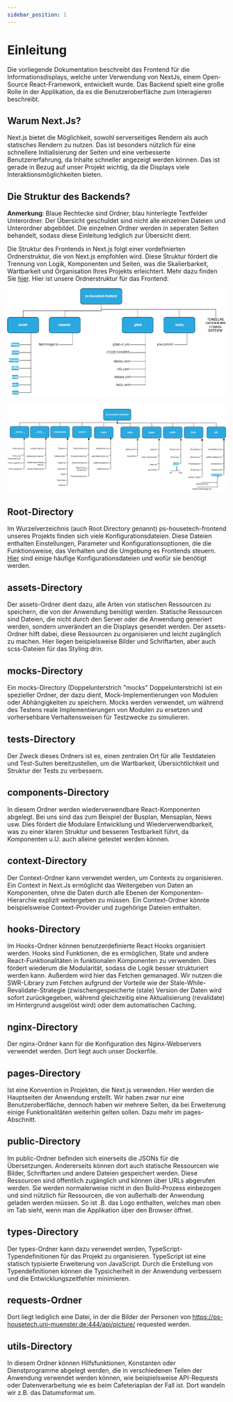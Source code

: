 ```yaml
---
sidebar_position: 1
---
```


# Einleitung

Die vorliegende Dokumentation beschreibt das Frontend für die Informationsdisplays, welche unter Verwendung von NextJs, einem Open-Source React-Framework, entwickelt wurde. Das Backend spielt eine große Rolle in der Applikation, da es die Benutzeroberfläche zum Interagieren beschreibt.

## Warum Next.Js?

Next.js bietet die Möglichkeit, sowohl serverseitiges Rendern als auch statisches Rendern zu nutzen. Das ist besonders nützlich für eine schnellere Initialisierung der Seiten und eine verbesserte Benutzererfahrung, da Inhalte schneller angezeigt werden können. Das ist gerade in Bezug auf unser Projekt wichtig, da die Displays viele Interaktionsmöglichkeiten bieten.

## Die Struktur des Backends?

**Anmerkung**: Blaue Rechtecke sind Ordner, blau hinterlegte Textfelder Unterordner. Der Übersicht geschuldet sind nicht alle einzelnen Dateien und Unterordner abgebildet. Die einzelnen Ordner werden in seperaten Seiten behandelt, sodass diese Einleitung lediglich zur Übersicht dient.

Die Struktur des Frontends in Next.js folgt einer vordefinierten Ordnerstruktur, die von Next.js empfohlen wird. Diese Struktur fördert die Trennung von Logik, Komponenten und Seiten, was die Skalierbarkeit, Wartbarkeit und Organisation Ihres Projekts erleichtert. Mehr dazu finden Sie [hier](https://nextjs.org/docs/getting-started/project-structure). Hier ist unsere Ordnerstruktur für das Frontend:

![Struktur1](./structure1.png)

![Struktur2](./structure2.png)

## Root-Directory

Im Wurzelverzeichnis (auch Root Directory genannt) ps-housetech-frontend unseres Projekts finden sich viele Konfigurationsdateien. Diese Dateien enthalten Einstellungen, Parameter und Konfigurationsoptionen, die die Funktionsweise, das Verhalten und die Umgebung es Frontends steuern. [Hier](/website/docs/frontend/konfigurationsdatei.md) sind einige häufige Konfigurationsdateien und wofür sie benötigt werden.


## assets-Directory

Der assets-Ordner dient dazu, alle Arten von statischen Ressourcen zu speichern, die von der Anwendung benötigt werden. Statische Ressourcen sind Dateien, die nicht durch den Server oder die Anwendung generiert werden, sondern unverändert an die Displays gesendet werden. Der assets-Ordner hilft dabei, diese Ressourcen zu organisieren und leicht zugänglich zu machen. Hier liegen beispielsweise Bilder und Schriftarten, aber auch scss-Dateien für das Styling drin.

## __mocks__-Directory

Ein mocks-Directory (Doppelunterstrich "mocks" Doppelunterstrich) ist ein spezieller Ordner, der dazu dient, Mock-Implementierungen von Modulen oder Abhängigkeiten zu speichern. Mocks werden verwendet, um während des Testens reale Implementierungen von Modulen zu ersetzen und vorhersehbare Verhaltensweisen für Testzwecke zu simulieren.

## __tests__-Directory

Der Zweck dieses Ordners ist es, einen zentralen Ort für alle Testdateien und Test-Suiten bereitzustellen, um die Wartbarkeit, Übersichtlichkeit und Struktur der Tests zu verbessern.

## components-Directory

In diesem Ordner werden wiederverwendbare React-Komponenten abgelegt. Bei uns sind das zum Beispiel der Busplan, Mensaplan, News usw. Dies fördert die Modulare Entwicklung und Wiederverwendbarkeit, was zu einer klaren Struktur und besseren Testbarkeit führt, da Komponenten u.U. auch alleine getestet werden können.

## context-Directory

Der Context-Ordner kann verwendet werden, um Contexts zu organisieren. Ein Context in Next.Js ermöglicht das Weitergeben von Daten an Komponenten, ohne die Daten durch alle Ebenen der Komponenten-Hierarchie explizit weitergeben zu müssen. Ein Context-Ordner könnte beispielsweise Context-Provider und zugehörige Dateien enthalten.

## hooks-Directory

Im Hooks-Ordner können benutzerdefinierte React Hooks organisiert werden. Hooks sind Funktionen, die es ermöglichen, State und andere React-Funktionalitäten in funktionalen Komponenten zu verwenden.
Dies fördert wiederum die Modularität, sodass die Logik besser strukturiert werden kann. Außerdem wird hier das Fetchen gemanaged. Wir nutzen die SWR-Library zum Fetchen aufgrund der Vorteile wie der Stale-While-Revalidate-Strategie (zwischengespeicherte (stale) Version der Daten wird sofort zurückgegeben, während gleichzeitig eine Aktualisierung (revalidate) im Hintergrund ausgelöst wird) oder dem automatischen Caching.

## nginx-Directory

Der nginx-Ordner kann für die Konfiguration des Nginx-Webservers verwendet werden. Dort liegt auch unser Dockerfile.

## pages-Directory

Ist eine Konvention in Projekten, die Next.js verwenden. Hier werden die Hauptseiten der Anwendung erstellt. Wir haben zwar nur eine Benutzeroberfläche, dennoch haben wir mehrere Seiten, da bei Erweiterung einige Funktionalitäten weiterhin gelten sollen. Dazu mehr im pages-Abschnitt.

## public-Directory

Im public-Ordner befinden sich einerseits die JSONs für die Übersetzungen. Andererseits können dort auch statische Ressourcen wie Bilder, Schriftarten und andere Dateien gespeichert werden. Diese Ressourcen sind öffentlich zugänglich und können über URLs abgerufen werden. Sie werden normalerweise nicht in den Build-Prozess einbezogen und sind nützlich für Ressourcen, die von außerhalb der Anwendung geladen werden müssen. So ist .B. das Logo enthalten, welches man oben im Tab sieht, wenn man die Applikation über den Browser öffnet.

## types-Directory

Der types-Ordner kann dazu verwendet werden, TypeScript-Typendefinitionen für das Projekt zu organisieren. TypeScript ist eine statisch typisierte Erweiterung von JavaScript. Durch die Erstellung von Typendefinitionen können die Typsicherheit in der Anwendung verbessern und die Entwicklungszeitfehler minimieren.

## requests-Ordner

Dort liegt lediglich eine Datei, in der die Bilder der Personen von https://ps-housetech.uni-muenster.de:444/api/picture/ requested werden.

## utils-Directory

In diesem Ordner können Hilfsfunktionen, Konstanten oder Dienstprogramme abgelegt werden, die in verschiedenen Teilen der Anwendung verwendet werden können, wie beispielsweise API-Requests oder Datenverarbeitung wie es beim Cafeteriaplan der Fall ist. Dort wandeln wir z.B. das Datumsformat um.